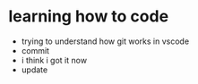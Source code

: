 # learning how to code
- trying to understand how git works in vscode
- commit
- i think i got it now
- update
